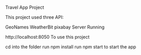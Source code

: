 Travel App Project

This project used three API:

GeoNames
WeatherBit
pixabay
Server Running

http://localhost:8050
To use this project

cd into the folder
run npm install
run npm start to start the app